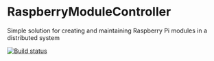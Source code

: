 # RaspberryModuleController
Simple solution for creating and maintaining Raspberry Pi modules in a distributed system

[![Build status](https://ci.appveyor.com/api/projects/status/bjntbafiwbrhfdbl?svg=true)](https://ci.appveyor.com/project/MirkMissen/raspberrymodulecontroller)

